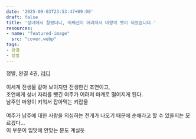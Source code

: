 ```yaml
---
date: '2025-09-03T23:53:47+09:00'
draft: false
title: '성녀에서 잘렸더니, 어째선지 어려져서 마왕의 펫이 되었습니다.'
resources:
- name: "featured-image"
  src: "cover.webp"
tags:
- 완결
- 정발
---
```


정발, 완결 4권, [리디](https://ridibooks.com/books/3010015090)  
\
이세계 전생물 같아 보이지만 전생한건 조연이고,  
조연에게 성녀 자리를 뺏긴 여주가 어려져 마계로 떨어지게 된다.  
남주인 마왕이 키워서 잡아먹는 키잡물  
\
여주가 남주에 대한 사랑을 의심하는 전개가 나오기 때문에 순애라고 할 수 있을지는 모르겠다...  
이 부분이 입맛에 안맞는 분도 계실듯